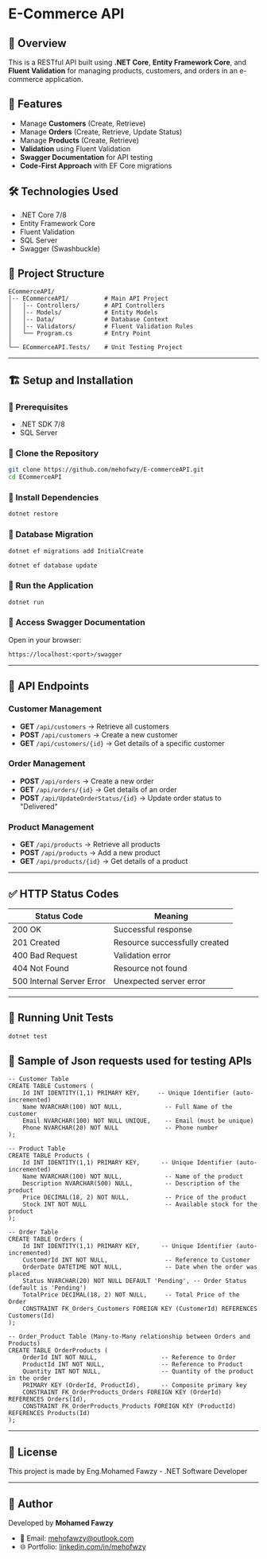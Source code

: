 # E-Commerce API

## 📌 Overview

This is a RESTful API built using **.NET Core**, **Entity Framework Core**, and **Fluent Validation** for managing products, customers, and orders in an e-commerce application.

## 🚀 Features

- Manage **Customers** (Create, Retrieve)
- Manage **Orders** (Create, Retrieve, Update Status)
- Manage **Products** (Create, Retrieve)
- **Validation** using Fluent Validation
- **Swagger Documentation** for API testing
- **Code-First Approach** with EF Core migrations

## 🛠️ Technologies Used

- .NET Core 7/8
- Entity Framework Core
- Fluent Validation
- SQL Server
- Swagger (Swashbuckle)

## 📂 Project Structure

```
ECommerceAPI/
│-- ECommerceAPI/          # Main API Project
│   │-- Controllers/       # API Controllers
│   │-- Models/            # Entity Models
│   │-- Data/              # Database Context
│   │-- Validators/        # Fluent Validation Rules
│   └── Program.cs         # Entry Point
│
└── ECommerceAPI.Tests/    # Unit Testing Project
```

---

## 🏗️ Setup and Installation

### 🔹 Prerequisites

- .NET SDK 7/8
- SQL Server

### 🔹 Clone the Repository

```sh
git clone https://github.com/mehofwzy/E-commerceAPI.git
cd ECommerceAPI
```

### 🔹 Install Dependencies

```sh
dotnet restore
```

### 🔹 Database Migration

```sh
dotnet ef migrations add InitialCreate

dotnet ef database update
```

### 🔹 Run the Application

```sh
dotnet run
```

### 🔹 Access Swagger Documentation

Open in your browser:

```
https://localhost:<port>/swagger
```

---

## 📢 API Endpoints

### **Customer Management**

- **GET** `/api/customers` → Retrieve all customers
- **POST** `/api/customers` → Create a new customer
- **GET** `/api/customers/{id}` → Get details of a specific customer
  
### **Order Management**

- **POST** `/api/orders` → Create a new order
- **GET** `/api/orders/{id}` → Get details of an order
- **POST** `/api/UpdateOrderStatus/{id}` → Update order status to "Delivered"
  
### **Product Management**

- **GET** `/api/products` → Retrieve all products
- **POST** `/api/products` → Add a new product
- **GET** `/api/products/{id}` → Get details of a product



---

## ✅ HTTP Status Codes

| Status Code               | Meaning                       |
| ------------------------- | ----------------------------- |
| 200 OK                    | Successful response           |
| 201 Created               | Resource successfully created |
| 400 Bad Request           | Validation error              |
| 404 Not Found             | Resource not found            |
| 500 Internal Server Error | Unexpected server error       |

---

## 🧪 Running Unit Tests

```sh
dotnet test
```
## 📝 Sample of Json requests used for testing APIs

```
-- Customer Table
CREATE TABLE Customers (
    Id INT IDENTITY(1,1) PRIMARY KEY,     -- Unique Identifier (auto-incremented)
    Name NVARCHAR(100) NOT NULL,            -- Full Name of the customer
    Email NVARCHAR(100) NOT NULL UNIQUE,    -- Email (must be unique)
    Phone NVARCHAR(20) NOT NULL             -- Phone number
);

-- Product Table
CREATE TABLE Products (
    Id INT IDENTITY(1,1) PRIMARY KEY,      -- Unique Identifier (auto-incremented)
    Name NVARCHAR(100) NOT NULL,            -- Name of the product
    Description NVARCHAR(500) NULL,         -- Description of the product
    Price DECIMAL(18, 2) NOT NULL,          -- Price of the product
    Stock INT NOT NULL                      -- Available stock for the product
);

-- Order Table
CREATE TABLE Orders (
    Id INT IDENTITY(1,1) PRIMARY KEY,      -- Unique Identifier (auto-incremented)
    CustomerId INT NOT NULL,                -- Reference to Customer
    OrderDate DATETIME NOT NULL,            -- Date when the order was placed
    Status NVARCHAR(20) NOT NULL DEFAULT 'Pending', -- Order Status (default is 'Pending')
    TotalPrice DECIMAL(18, 2) NOT NULL,     -- Total Price of the Order
    CONSTRAINT FK_Orders_Customers FOREIGN KEY (CustomerId) REFERENCES Customers(Id)
);

-- Order_Product Table (Many-to-Many relationship between Orders and Products)
CREATE TABLE OrderProducts (
    OrderId INT NOT NULL,                  -- Reference to Order
    ProductId INT NOT NULL,                -- Reference to Product
    Quantity INT NOT NULL,                 -- Quantity of the product in the order
    PRIMARY KEY (OrderId, ProductId),      -- Composite primary key
    CONSTRAINT FK_OrderProducts_Orders FOREIGN KEY (OrderId) REFERENCES Orders(Id),
    CONSTRAINT FK_OrderProducts_Products FOREIGN KEY (ProductId) REFERENCES Products(Id)
);
```


---

## 📜 License

This project is made by Eng.Mohamed Fawzy - .NET Software Developer

---

## 📌 Author

Developed by **Mohamed Fawzy**

- 📧 Email: [mehofawzy@outlook.com](mailto\:mehofawzy@outlook.com)
- 🌐 Portfolio: [linkedin.com/in/mehofwzy](https://linkedin.com/in/mehofwzy)

